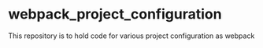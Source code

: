 # webpack_project_configuration
This repository is to hold code for various project configuration as webpack
